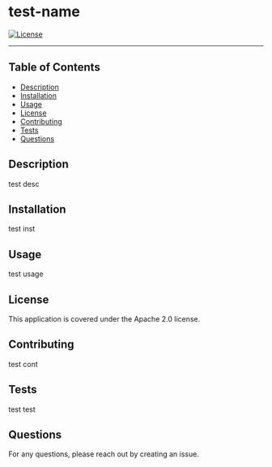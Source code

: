 # test-name

[![License](https://img.shields.io/badge/License-Apache%202.0-blue.svg)](https://img.shields.io/badge/License-Apache%202.0-blue.svg)

---

## Table of Contents
- [Description](#description)
- [Installation](#installation)
- [Usage](#usage)
- [License](#license)
- [Contributing](#contributing)
- [Tests](#tests)
- [Questions](#questions)


## Description
test desc

## Installation
test inst

## Usage
test usage

## License
This application is covered under the Apache 2.0 license.

## Contributing
test cont

## Tests
test test

## Questions
For any questions, please reach out by creating an issue.
